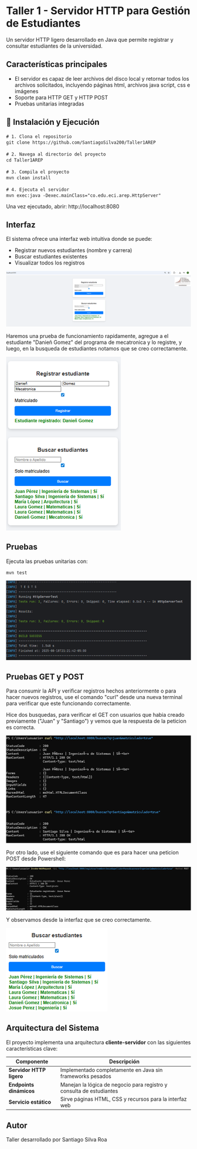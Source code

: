 # Taller 1 - Servidor HTTP para Gestión de Estudiantes

Un servidor HTTP ligero desarrollado en Java que permite registrar y consultar estudiantes de la universidad.

## Características principales

- El servidor es capaz de leer archivos del disco local y retornar todos los archivos solicitados, incluyendo páginas html, archivos java script, css e imágenes
- Soporte para HTTP GET y HTTP POST
- Pruebas unitarias integradas

## 🔧 Instalación y Ejecución


```
# 1. Clona el repositorio
git clone https://github.com/SantiagoSilva200/Taller1AREP

# 2. Navega al directorio del proyecto
cd Taller1AREP

# 3. Compila el proyecto
mvn clean install

# 4. Ejecuta el servidor
mvn exec:java -Dexec.mainClass="co.edu.eci.arep.HttpServer"

```

Una vez ejecutado, abrir: http://localhost:8080

## Interfaz 

El sistema ofrece una interfaz web intuitiva donde se puede:

- Registrar nuevos estudiantes (nombre y carrera)
- Buscar estudiantes existentes
- Visualizar todos los registros

![Pantalla principal](src/main/images/inicio.png)


Haremos una prueba de funcionamiento rapidamente, agregue a el estudiante "Danieñ Gomez" del programa de mecatronica y lo registre, y luego, en la busqueda de estudiantes notamos que se creo correctamente. 

![Prueba1](src/main/images/prueba1.png)

## Pruebas

Ejecuta las pruebas unitarias con:

```
mvn test

```

![Test](src/main/images/Test.png)

## Pruebas GET y POST

Para consumir la API y verificar registros hechos anteriormente o para hacer nuevos registros, use el comando "curl" desde una nueva terminal para verificar que este funcionando correctamente. 

Hice dos busquedas, para verificar el GET con usuarios que habia creado previamente ("Juan" y "Santiago") y vemos que la respuesta de la peticion es correcta. 

![GET](src/main/images/GET.png)

Por otro lado, use el siguiente comando que es para hacer una peticion POST desde Powershell: 

![POST](src/main/images/POST.png)

Y observamos desde la interfaz que se creo correctamente. 

![POST2](src/main/images/verifi.png)

## Arquitectura del Sistema

El proyecto implementa una arquitectura **cliente-servidor** con las siguientes características clave:

| Componente               | Descripción                                                                 |
|--------------------------|-----------------------------------------------------------------------------|
| **Servidor HTTP ligero** | Implementado completamente en Java sin frameworks pesados                  |
| **Endpoints dinámicos**  | Manejan la lógica de negocio para registro y consulta de estudiantes       |
| **Servicio estático**    | Sirve páginas HTML, CSS y recursos para la interfaz web                     |
       
## Autor

Taller desarrollado por Santiago Silva Roa 